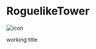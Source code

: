 # RoguelikeTower

![icon](https://github.com/nuwapi/RoguelikeTower/blob/master/icon.gif)

working title
